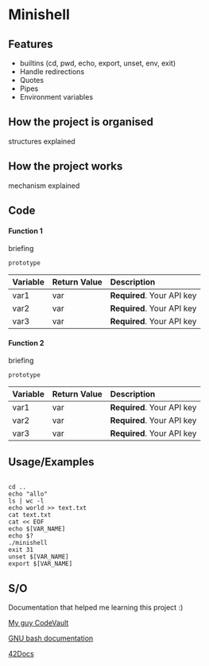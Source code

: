 
# Minishell

## Features

- builtins (cd, pwd, echo, export, unset, env, exit)
- Handle redirections
- Quotes
- Pipes
- Environment variables


## How the project is organised

structures explained

## How the project works

mechanism explained
## Code

#### Function 1
briefing
```
prototype
```

| Variable  | Return Value     | Description                |
| :-------- | :-------         | :------------------------- |
| var1      | var              | **Required**. Your API key |
| var2      | var              | **Required**. Your API key |
| var3      | var              | **Required**. Your API key |

#### Function 2
briefing
```
prototype
```

| Variable  | Return Value     | Description                |
| :-------- | :-------         | :------------------------- |
| var1      | var              | **Required**. Your API key |
| var2      | var              | **Required**. Your API key |
| var3      | var              | **Required**. Your API key |

## Usage/Examples

```exemple of commands

cd ..
echo "allo"
ls | wc -l
echo world >> text.txt
cat text.txt
cat << EOF
echo $[VAR_NAME]
echo $?
./minishell
exit 31
unset $[VAR_NAME]
export $[VAR_NAME]

```

## S/O

Documentation that helped me learning this project :)

[My guy CodeVault](https://youtube.com/playlist?list=PLfqABt5AS4FkW5mOn2Tn9ZZLLDwA3kZUY)

[GNU bash documentation](https://www.gnu.org/software/bash/manual/bash.html)

[42Docs](https://harm-smits.github.io/42docs/projects/minishell)

